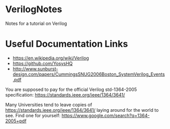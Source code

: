 # VerilogNotes
Notes for a tutorial on Verilog

# Useful Documentation Links

- https://en.wikipedia.org/wiki/Verilog
- https://github.com/YosysHQ
- http://www.sunburst-design.com/papers/CummingsSNUG2006Boston_SystemVerilog_Events.pdf

You are supposed to pay for the official Verilog std-1364-2005 specification: https://standards.ieee.org/ieee/1364/3641/

Many Universities tend to leave copies of https://standards.ieee.org/ieee/1364/3641/ laying around for the world to see.
Find one for yourself: https://www.google.com/search?q=1364-2005+pdf
